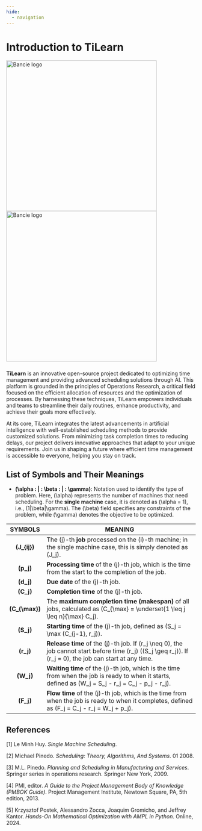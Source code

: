 ```yaml
---
hide:
  - navigation
---
```

# Introduction to TiLearn

<a href="https://web.facebook.com/ngchibangg?__cft__[0]=AZUZx_Pe8u4-tiSh77gJQ1HR1YJ7SNb7CqCvr0Hkf8oO69J2fwebFyWGl9r68Kg3WmgWsUa-RCwdT2HzRTdCC8WW45Gtx_wO4AjBJKgfcLuIG94XDOYjlqq7SbS4q4D-KTjM8_CR_GQ5ZkeG7cliEFmlX6VyeDFxH5Jo8ubWPIg60g&__tn__=-]C%2CP-R" target="_blank">
  <picture>
    <source media="(prefers-color-scheme: dark)" srcset="https://github.com/Bancie/Optimization-Oracle/assets/144613141/e36031e2-c050-4f56-8c53-c4d851772af3" style="max-width: 100%; width: 400px; margin-bottom: 20px">
    <img alt="Bancie logo" src="https://github.com/Bancie/TiLearn/assets/144613141/ceb3dfd0-a358-4a46-b478-0a5235496cc7" width="400px">
  </picture>
</a>
<a href="https://web.facebook.com/ngchibangg?__cft__[0]=AZUZx_Pe8u4-tiSh77gJQ1HR1YJ7SNb7CqCvr0Hkf8oO69J2fwebFyWGl9r68Kg3WmgWsUa-RCwdT2HzRTdCC8WW45Gtx_wO4AjBJKgfcLuIG94XDOYjlqq7SbS4q4D-KTjM8_CR_GQ5ZkeG7cliEFmlX6VyeDFxH5Jo8ubWPIg60g&__tn__=-]C%2CP-R" target="_blank">
  <picture>
    <source media="(prefers-color-scheme: dark)" srcset="https://github.com/Bancie/Optimization-Oracle/assets/144613141/e36031e2-c050-4f56-8c53-c4d851772af3" style="max-width: 100%; width: 400px; margin-bottom: 20px">
    <img alt="Bancie logo" src="https://github.com/Bancie/TiLearn/assets/144613141/9c35f828-8c29-444e-aafb-f298c2bdba93" width="400px">
  </picture>
</a>
<h3></h3>

**TiLearn** is an innovative open-source project dedicated to optimizing time management and providing advanced scheduling solutions through AI. This platform is grounded in the principles of Operations Research, a critical field focused on the efficient allocation of resources and the optimization of processes. By harnessing these techniques, TiLearn empowers individuals and teams to streamline their daily routines, enhance productivity, and achieve their goals more effectively.

At its core, TiLearn integrates the latest advancements in artificial intelligence with well-established scheduling methods to provide customized solutions. From minimizing task completion times to reducing delays, our project delivers innovative approaches that adapt to your unique requirements. Join us in shaping a future where efficient time management is accessible to everyone, helping you stay on track.

## List of Symbols and Their Meanings

- **\(\alpha \: | \: \beta \: | \: \gamma\)**: Notation used to identify the type of problem. Here, \(\alpha\) represents the number of machines that need scheduling. For the **single machine** case, it is denoted as \(\alpha = 1\), i.e., \(1|\beta|\gamma\). The \(\beta\) field specifies any constraints of the problem, while \(\gamma\) denotes the objective to be optimized.

| SYMBOLS | MEANING |
| :------: | ------ | 
| **\(J_{ij}\)** | The \(j\)-th **job** processed on the \(i\)-th machine; in the single machine case, this is simply denoted as \(J_j\). |
| **\(p_j\)** | **Processing time** of the \(j\)-th job, which is the time from the start to the completion of the job. |
| **\(d_j\)** | **Due date** of the \(j\)-th job. |
| **\(C_j\)** | **Completion time** of the \(j\)-th job. |
| **\(C_{\max}\)** | The **maximum completion time (makespan)** of all jobs, calculated as \(C_{\max} = \underset{1 \leq j \leq n}{\max} C_j\). |
| **\(S_j\)** | **Starting time** of the \(j\)-th job, defined as \(S_j = \max (C_{j-1}, r_j)\). |
| **\(r_j\)** | **Release time** of the \(j\)-th job. If \(r_j \neq 0\), the job cannot start before time \(r_j\) (\(S_j \geq r_j\)). If \(r_j = 0\), the job can start at any time. |
| **\(W_j\)** | **Waiting time** of the \(j\)-th job, which is the time from when the job is ready to when it starts, defined as \(W_j = S_j - r_j = C_j - p_j - r_j\). |
| **\(F_j\)** | **Flow time** of the \(j\)-th job, which is the time from when the job is ready to when it completes, defined as \(F_j = C_j - r_j = W_j + p_j\). |

## References

[1] Le Minh Huy. *Single Machine Scheduling*.

[2] Michael Pinedo. *Scheduling: Theory, Algorithms, And Systems*. 01 2008.

[3] M.L. Pinedo. *Planning and Scheduling in Manufacturing and Services*. Springer series in operations research. Springer New York, 2009.

[4] PMI, editor. *A Guide to the Project Management Body of Knowledge (PMBOK Guide)*. Project Management Institute, Newtown Square, PA, 5th edition, 2013.

[5] Krzysztof Postek, Alessandro Zocca, Joaquim Gromicho, and Jeffrey Kantor. *Hands-On Mathematical Optimization with AMPL in Python*. Online, 2024.